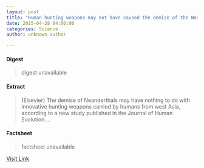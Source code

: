 ```yaml
---
layout: post
title: "Human hunting weapons may not have caused the demise of the Neanderthals"
date: 2015-04-28 04:00:00
categories: Science
author: unknown author

---
```



#### Digest
>digest unavailable

#### Extract
>(Elsevier) The demise of Neanderthals may have nothing to do with innovative hunting weapons carried by humans from west Asia, according to a new study published in the Journal of Human Evolution....

#### Factsheet
>factsheet unavailable

[Visit Link](http://www.eurekalert.org/pub_releases/2015-04/e-hhw042815.php)


